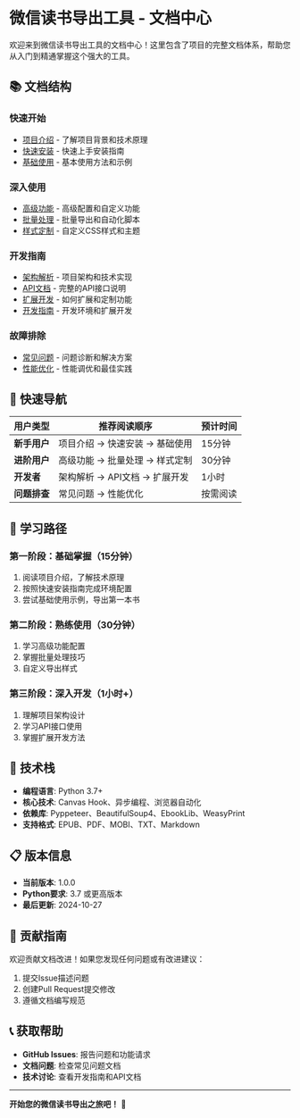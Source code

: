 # 微信读书导出工具 - 文档中心

欢迎来到微信读书导出工具的文档中心！这里包含了项目的完整文档体系，帮助您从入门到精通掌握这个强大的工具。

## 📚 文档结构

### 快速开始
- [项目介绍](introduction.md) - 了解项目背景和技术原理
- [快速安装](installation.md) - 快速上手安装指南
- [基础使用](usage.md) - 基本使用方法和示例

### 深入使用
- [高级功能](advanced.md) - 高级配置和自定义功能
- [批量处理](batch.md) - 批量导出和自动化脚本
- [样式定制](styling.md) - 自定义CSS样式和主题

### 开发指南
- [架构解析](architecture.md) - 项目架构和技术实现
- [API文档](api.md) - 完整的API接口说明
- [扩展开发](extending.md) - 如何扩展和定制功能
- [开发指南](development.md) - 开发环境和扩展开发

### 故障排除
- [常见问题](troubleshooting.md) - 问题诊断和解决方案
- [性能优化](performance.md) - 性能调优和最佳实践

## 🚀 快速导航

| 用户类型 | 推荐阅读顺序 | 预计时间 |
|---------|-------------|----------|
| **新手用户** | 项目介绍 → 快速安装 → 基础使用 | 15分钟 |
| **进阶用户** | 高级功能 → 批量处理 → 样式定制 | 30分钟 |
| **开发者** | 架构解析 → API文档 → 扩展开发 | 1小时 |
| **问题排查** | 常见问题 → 性能优化 | 按需阅读 |

## 📖 学习路径

### 第一阶段：基础掌握（15分钟）
1. 阅读项目介绍，了解技术原理
2. 按照快速安装指南完成环境配置
3. 尝试基础使用示例，导出第一本书

### 第二阶段：熟练使用（30分钟）
1. 学习高级功能配置
2. 掌握批量处理技巧
3. 自定义导出样式

### 第三阶段：深入开发（1小时+）
1. 理解项目架构设计
2. 学习API接口使用
3. 掌握扩展开发方法

## 🔧 技术栈

- **编程语言**: Python 3.7+
- **核心技术**: Canvas Hook、异步编程、浏览器自动化
- **依赖库**: Pyppeteer、BeautifulSoup4、EbookLib、WeasyPrint
- **支持格式**: EPUB、PDF、MOBI、TXT、Markdown

## 📋 版本信息

- **当前版本**: 1.0.0
- **Python要求**: 3.7 或更高版本
- **最后更新**: 2024-10-27

## 🤝 贡献指南

欢迎贡献文档改进！如果您发现任何问题或有改进建议：

1. 提交Issue描述问题
2. 创建Pull Request提交修改
3. 遵循文档编写规范

## 📞 获取帮助

- **GitHub Issues**: 报告问题和功能请求
- **文档问题**: 检查常见问题文档
- **技术讨论**: 查看开发指南和API文档

---

**开始您的微信读书导出之旅吧！** 🎉